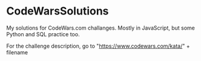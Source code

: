 # CodeWarsSolutions
My solutions for CodeWars.com challanges. Mostly in JavaScript, but some Python and SQL practice too.

For the challenge description, go to "https://www.codewars.com/kata/" + filename
